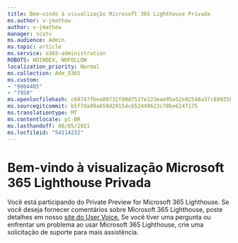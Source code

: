 ```yaml
---
title: Bem-vindo à visualização Microsoft 365 Lighthouse Privada
ms.author: v-jmathew
author: v-jmathew
manager: scotv
ms.audience: Admin
ms.topic: article
ms.service: o365-administration
ROBOTS: NOINDEX, NOFOLLOW
localization_priority: Normal
ms.collection: Adm_O365
ms.custom:
- "9004405"
- "7958"
ms.openlocfilehash: c68747fbea80732f80d7537e123eae95e52e02548a37c899350a5d1f9f5cd53d
ms.sourcegitcommit: b5f7da89a650d2915dc652449623c78be6247175
ms.translationtype: MT
ms.contentlocale: pt-BR
ms.lasthandoff: 08/05/2021
ms.locfileid: "54114232"
---
```

# <a name="welcome-to-the-microsoft-365-lighthouse-private-preview"></a>Bem-vindo à visualização Microsoft 365 Lighthouse Privada

Você está participando do Private Preview for Microsoft 365 Lighthouse. Se você deseja fornecer comentários sobre Microsoft 365 Lighthouse, poste detalhes em nosso [site do User Voice.](https://aka.ms/M365Lighthouseuservoice) Se você tiver uma pergunta ou enfrentar um problema ao usar Microsoft 365 Lighthouse, crie uma solicitação de suporte para mais assistência.
